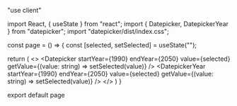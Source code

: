 "use client"

import React, { useState } from "react";
import { Datepicker, DatepickerYear } from "datepicker";
import "datepicker/dist/index.css";

const page = () => {
  const [selected, setSelected] = useState("");

  return (
    <>
      <Datepicker startYear={1990} endYear={2050} value={selected} getValue={(value: string) => setSelected(value)} />
      <DatepickerYear startYear={1990} endYear={2050} value={selected} getValue={(value: string) => setSelected(value)} />
    </>
  )
}

export default page